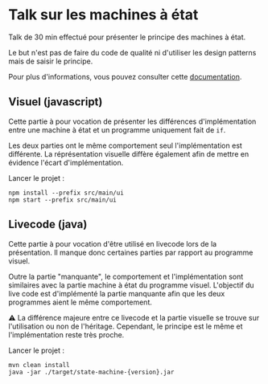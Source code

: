 # Talk sur les machines à état

Talk de 30 min effectué pour présenter le principe des machines à état.

Le but n'est pas de faire du code de qualité ni d'utiliser les design patterns mais de saisir le principe.

Pour plus d'informations, vous pouvez consulter cette [documentation](https://en.wikipedia.org/wiki/State_pattern).

## Visuel (javascript)

Cette partie à pour vocation de présenter les différences d'implémentation entre une machine à état
et un programme uniquement fait de `if`.

Les deux parties ont le même comportement seul l'implémentation est différente. La réprésentation
visuelle diffère également afin de mettre en évidence l'écart d'implémentation.

Lancer le projet :

```
npm install --prefix src/main/ui
npm start --prefix src/main/ui
```

## Livecode (java)

Cette partie à pour vocation d'être utilisé en livecode lors de la présentation. Il manque
donc certaines parties par rapport au programme visuel.

Outre la partie "manquante", le comportement et l'implémentation sont similaires avec la partie
machine à état du programme visuel. L'objectif du live code est d'implémenté la partie manquante
afin que les deux programmes aient le même comportement.

:warning: La différence majeure entre ce livecode et la partie visuelle se trouve sur l'utilisation
ou non de l'héritage. Cependant, le principe est le même et l'implémentation reste très proche.

Lancer le projet :

```
mvn clean install
java -jar ./target/state-machine-{version}.jar
```
